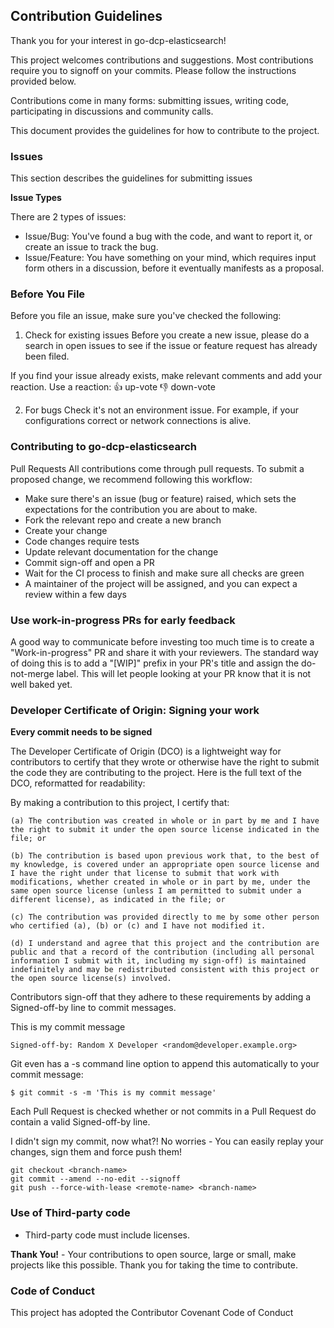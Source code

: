 ## Contribution Guidelines

Thank you for your interest in go-dcp-elasticsearch!

This project welcomes contributions and suggestions. Most contributions require you to signoff on your commits. Please
follow the instructions provided below.

Contributions come in many forms: submitting issues, writing code, participating in discussions and community calls.

This document provides the guidelines for how to contribute to the project.

### Issues

This section describes the guidelines for submitting issues

**Issue Types**

There are 2 types of issues:

- Issue/Bug: You've found a bug with the code, and want to report it, or create an issue to track the bug.
- Issue/Feature: You have something on your mind, which requires input form others in a discussion, before it eventually
  manifests as a proposal.

### Before You File

Before you file an issue, make sure you've checked the following:

1. Check for existing issues
   Before you create a new issue, please do a search in open issues to see if the issue or feature request has already
   been filed.

If you find your issue already exists, make relevant comments and add your reaction. Use a reaction:
👍 up-vote
👎 down-vote

2. For bugs
   Check it's not an environment issue. For example, if your configurations correct or network connections is alive.

### Contributing to go-dcp-elasticsearch

Pull Requests
All contributions come through pull requests. To submit a proposed change, we recommend following this workflow:

- Make sure there's an issue (bug or feature) raised, which sets the expectations for the contribution you are about to
  make.
- Fork the relevant repo and create a new branch
- Create your change
- Code changes require tests
- Update relevant documentation for the change
- Commit sign-off and open a PR
- Wait for the CI process to finish and make sure all checks are green
- A maintainer of the project will be assigned, and you can expect a review within a few days

### Use work-in-progress PRs for early feedback

A good way to communicate before investing too much time is to create a "Work-in-progress" PR and share it with your
reviewers. The standard way of doing this is to add a "[WIP]" prefix in your PR's title and assign the do-not-merge
label. This will let people looking at your PR know that it is not well baked yet.

### Developer Certificate of Origin: Signing your work

**Every commit needs to be signed**

The Developer Certificate of Origin (DCO) is a lightweight way for contributors to certify that they wrote or otherwise
have the right to submit the code they are contributing to the project. Here is the full text of the DCO, reformatted
for readability:

By making a contribution to this project, I certify that:

    (a) The contribution was created in whole or in part by me and I have the right to submit it under the open source license indicated in the file; or

    (b) The contribution is based upon previous work that, to the best of my knowledge, is covered under an appropriate open source license and I have the right under that license to submit that work with modifications, whether created in whole or in part by me, under the same open source license (unless I am permitted to submit under a different license), as indicated in the file; or

    (c) The contribution was provided directly to me by some other person who certified (a), (b) or (c) and I have not modified it.

    (d) I understand and agree that this project and the contribution are public and that a record of the contribution (including all personal information I submit with it, including my sign-off) is maintained indefinitely and may be redistributed consistent with this project or the open source license(s) involved.

Contributors sign-off that they adhere to these requirements by adding a Signed-off-by line to commit messages.

This is my commit message

    Signed-off-by: Random X Developer <random@developer.example.org>

Git even has a -s command line option to append this automatically to your commit message:

    $ git commit -s -m 'This is my commit message'

Each Pull Request is checked whether or not commits in a Pull Request do contain a valid Signed-off-by line.

I didn't sign my commit, now what?!
No worries - You can easily replay your changes, sign them and force push them!

    git checkout <branch-name>
    git commit --amend --no-edit --signoff
    git push --force-with-lease <remote-name> <branch-name>

### Use of Third-party code

- Third-party code must include licenses.

**Thank You!** - Your contributions to open source, large or small, make projects like this possible. Thank you for
taking the time to contribute.

### Code of Conduct

This project has adopted the Contributor Covenant Code of Conduct